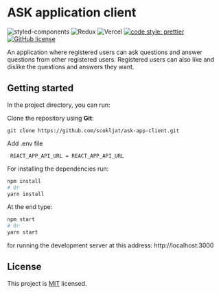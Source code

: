 # ASK application client

![styled-components](https://img.shields.io/badge/styled--components-DB7093?style=for-the-badge&logo=styled-components&logoColor=white)
![Redux](https://img.shields.io/badge/Redux-593D88?style=for-the-badge&logo=redux&logoColor=white)
![Vercel](https://img.shields.io/badge/Vercel-000000?style=for-the-badge&logo=vercel&logoColor=white)
[![code style: prettier](https://img.shields.io/badge/code_style-prettier-ff69b4.svg?style=flat-square)](https://github.com/prettier/prettier)
[![GitHub license](https://img.shields.io/badge/license-MIT-blue.svg)](https://github.com/scokljat/ask-app-client/blob/main/LICENSE)


An application where registered users can ask questions and answer questions from other registered users. Registered users can also like and dislike the questions and answers they want.

## Getting started

In the project directory, you can run:

Clone the repository using **Git**:

```
git clone https://github.com/scokljat/ask-app-client.git
```
Add .env file

```
 REACT_APP_API_URL = REACT_APP_API_URL
```


For installing the dependencies run:

```bash
npm install
# Or
yarn install
```

At the end type:

```bash
npm start
# Or
yarn start
```

for running the development server at this address: http://localhost:3000

## License

This project is [MIT](https://github.com/scokljat/ask-app-client/blob/main/LICENSE) licensed.
